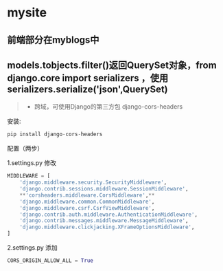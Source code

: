 # mysite

## 前端部分在myblogs中

## models.tobjects.filter()返回QuerySet对象，from django.core import serializers ，使用serializers.serialize('json',QuerySet)

>* 跨域，可使用Django的第三方包 django-cors-headers

安装:

```python  
pip install django-cors-headers
```

配置（两步）

1.settings.py 修改

```python  
MIDDLEWARE = [
    'django.middleware.security.SecurityMiddleware',
    'django.contrib.sessions.middleware.SessionMiddleware',
    **'corsheaders.middleware.CorsMiddleware',**
    'django.middleware.common.CommonMiddleware',
    'django.middleware.csrf.CsrfViewMiddleware',
    'django.contrib.auth.middleware.AuthenticationMiddleware',
    'django.contrib.messages.middleware.MessageMiddleware',
    'django.middleware.clickjacking.XFrameOptionsMiddleware',
]
```

2.settings.py 添加

```python  
CORS_ORIGIN_ALLOW_ALL = True
```

